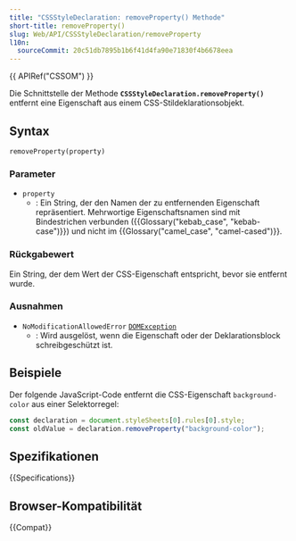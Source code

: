 ```yaml
---
title: "CSSStyleDeclaration: removeProperty() Methode"
short-title: removeProperty()
slug: Web/API/CSSStyleDeclaration/removeProperty
l10n:
  sourceCommit: 20c51db7895b1b6f41d4fa90e71830f4b6678eea
---
```


{{ APIRef("CSSOM") }}

Die Schnittstelle der Methode **`CSSStyleDeclaration.removeProperty()`** entfernt eine Eigenschaft aus einem CSS-Stildeklarationsobjekt.

## Syntax

```js-nolint
removeProperty(property)
```

### Parameter

- `property`
  - : Ein String, der den Namen der zu entfernenden Eigenschaft repräsentiert. Mehrwortige Eigenschaftsnamen sind mit Bindestrichen verbunden ({{Glossary("kebab_case", "kebab-case")}}) und nicht im {{Glossary("camel_case", "camel-cased")}}.

### Rückgabewert

Ein String, der dem Wert der CSS-Eigenschaft entspricht, bevor sie entfernt wurde.

### Ausnahmen

- `NoModificationAllowedError` [`DOMException`](/de/docs/Web/API/DOMException)
  - : Wird ausgelöst, wenn die Eigenschaft oder der Deklarationsblock schreibgeschützt ist.

## Beispiele

Der folgende JavaScript-Code entfernt die CSS-Eigenschaft `background-color` aus einer Selektorregel:

```js
const declaration = document.styleSheets[0].rules[0].style;
const oldValue = declaration.removeProperty("background-color");
```

## Spezifikationen

{{Specifications}}

## Browser-Kompatibilität

{{Compat}}
